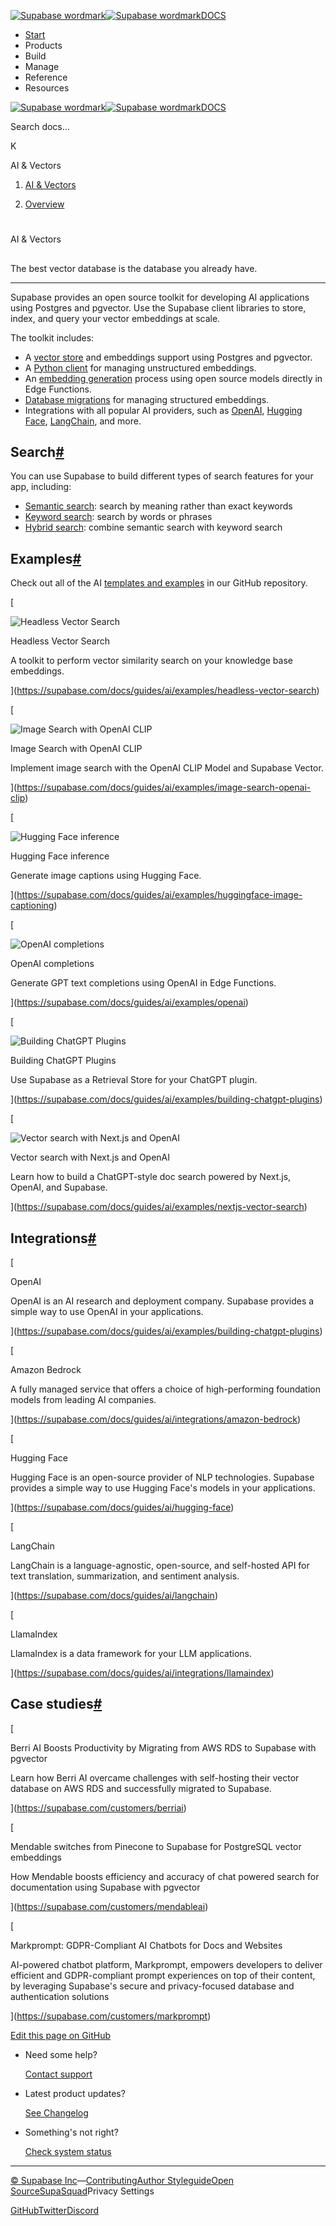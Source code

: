 [![Supabase wordmark](https://supabase.com/docs/_next/image?url=%2Fdocs%2Fsupabase-dark.svg&w=256&q=75&dpl=dpl_5BYG5BkQhU19GEfZfhcgAbeGcRQo)![Supabase wordmark](https://supabase.com/docs/_next/image?url=%2Fdocs%2Fsupabase-light.svg&w=256&q=75&dpl=dpl_5BYG5BkQhU19GEfZfhcgAbeGcRQo)DOCS](https://supabase.com/docs)

-   [Start](https://supabase.com/docs/guides/getting-started)
-   Products
-   Build
-   Manage
-   Reference
-   Resources

[![Supabase wordmark](https://supabase.com/docs/_next/image?url=%2Fdocs%2Fsupabase-dark.svg&w=256&q=75&dpl=dpl_5BYG5BkQhU19GEfZfhcgAbeGcRQo)![Supabase wordmark](https://supabase.com/docs/_next/image?url=%2Fdocs%2Fsupabase-light.svg&w=256&q=75&dpl=dpl_5BYG5BkQhU19GEfZfhcgAbeGcRQo)DOCS](https://supabase.com/docs)

Search docs...

K

AI & Vectors

1.  [AI & Vectors](https://supabase.com/docs/guides/ai)

3.  [Overview](https://supabase.com/docs/guides/ai)

# 

AI & Vectors

## 

The best vector database is the database you already have.

* * *

Supabase provides an open source toolkit for developing AI applications using Postgres and pgvector. Use the Supabase client libraries to store, index, and query your vector embeddings at scale.

The toolkit includes:

-   A [vector store](https://supabase.com/docs/guides/ai/vector-columns) and embeddings support using Postgres and pgvector.
-   A [Python client](https://supabase.com/docs/guides/ai/vecs-python-client) for managing unstructured embeddings.
-   An [embedding generation](https://supabase.com/docs/guides/ai/quickstarts/generate-text-embeddings) process using open source models directly in Edge Functions.
-   [Database migrations](https://supabase.com/docs/guides/ai/examples/headless-vector-search#prepare-your-database) for managing structured embeddings.
-   Integrations with all popular AI providers, such as [OpenAI](https://supabase.com/docs/guides/ai/examples/openai), [Hugging Face](https://supabase.com/docs/guides/ai/hugging-face), [LangChain](https://supabase.com/docs/guides/ai/langchain), and more.

## Search[#](#search)

You can use Supabase to build different types of search features for your app, including:

-   [Semantic search](https://supabase.com/docs/guides/ai/semantic-search): search by meaning rather than exact keywords
-   [Keyword search](https://supabase.com/docs/guides/ai/keyword-search): search by words or phrases
-   [Hybrid search](https://supabase.com/docs/guides/ai/hybrid-search): combine semantic search with keyword search

## Examples[#](#examples)

Check out all of the AI [templates and examples](https://github.com/supabase/supabase/tree/master/examples/ai) in our GitHub repository.

[

![Headless Vector Search](https://supabase.com/docs/img/icons/github-icon-light.svg)

Headless Vector Search

A toolkit to perform vector similarity search on your knowledge base embeddings.



](https://supabase.com/docs/guides/ai/examples/headless-vector-search)

[

![Image Search with OpenAI CLIP](https://supabase.com/docs/img/icons/github-icon-light.svg)

Image Search with OpenAI CLIP

Implement image search with the OpenAI CLIP Model and Supabase Vector.



](https://supabase.com/docs/guides/ai/examples/image-search-openai-clip)

[

![Hugging Face inference](https://supabase.com/docs/img/icons/github-icon-light.svg)

Hugging Face inference

Generate image captions using Hugging Face.



](https://supabase.com/docs/guides/ai/examples/huggingface-image-captioning)

[

![OpenAI completions](https://supabase.com/docs/img/icons/github-icon-light.svg)

OpenAI completions

Generate GPT text completions using OpenAI in Edge Functions.



](https://supabase.com/docs/guides/ai/examples/openai)

[

![Building ChatGPT Plugins](https://supabase.com/docs/img/icons/github-icon-light.svg)

Building ChatGPT Plugins

Use Supabase as a Retrieval Store for your ChatGPT plugin.



](https://supabase.com/docs/guides/ai/examples/building-chatgpt-plugins)

[

![Vector search with Next.js and OpenAI](https://supabase.com/docs/img/icons/github-icon-light.svg)

Vector search with Next.js and OpenAI

Learn how to build a ChatGPT-style doc search powered by Next.js, OpenAI, and Supabase.



](https://supabase.com/docs/guides/ai/examples/nextjs-vector-search)

## Integrations[#](#integrations)

[

OpenAI

OpenAI is an AI research and deployment company. Supabase provides a simple way to use OpenAI in your applications.



](https://supabase.com/docs/guides/ai/examples/building-chatgpt-plugins)

[

Amazon Bedrock

A fully managed service that offers a choice of high-performing foundation models from leading AI companies.



](https://supabase.com/docs/guides/ai/integrations/amazon-bedrock)

[

Hugging Face

Hugging Face is an open-source provider of NLP technologies. Supabase provides a simple way to use Hugging Face's models in your applications.



](https://supabase.com/docs/guides/ai/hugging-face)

[

LangChain

LangChain is a language-agnostic, open-source, and self-hosted API for text translation, summarization, and sentiment analysis.



](https://supabase.com/docs/guides/ai/langchain)

[

LlamaIndex

LlamaIndex is a data framework for your LLM applications.



](https://supabase.com/docs/guides/ai/integrations/llamaindex)

## Case studies[#](#case-studies)

[

Berri AI Boosts Productivity by Migrating from AWS RDS to Supabase with pgvector

Learn how Berri AI overcame challenges with self-hosting their vector database on AWS RDS and successfully migrated to Supabase.



](https://supabase.com/customers/berriai)

[

Mendable switches from Pinecone to Supabase for PostgreSQL vector embeddings

How Mendable boosts efficiency and accuracy of chat powered search for documentation using Supabase with pgvector



](https://supabase.com/customers/mendableai)

[

Markprompt: GDPR-Compliant AI Chatbots for Docs and Websites

AI-powered chatbot platform, Markprompt, empowers developers to deliver efficient and GDPR-compliant prompt experiences on top of their content, by leveraging Supabase's secure and privacy-focused database and authentication solutions



](https://supabase.com/customers/markprompt)

[Edit this page on GitHub](https://github.com/supabase/supabase/blob/master/apps/docs/content/guides/ai.mdx)

-   Need some help?
    
    [Contact support](https://supabase.com/support)
-   Latest product updates?
    
    [See Changelog](https://supabase.com/changelog)
-   Something's not right?
    
    [Check system status](https://status.supabase.com/)

* * *

[© Supabase Inc](https://supabase.com/)—[Contributing](https://github.com/supabase/supabase/blob/master/apps/docs/DEVELOPERS.md)[Author Styleguide](https://github.com/supabase/supabase/blob/master/apps/docs/CONTRIBUTING.md)[Open Source](https://supabase.com/open-source)[SupaSquad](https://supabase.com/supasquad)Privacy Settings

[GitHub](https://github.com/supabase/supabase)[Twitter](https://twitter.com/supabase)[Discord](https://discord.supabase.com/)